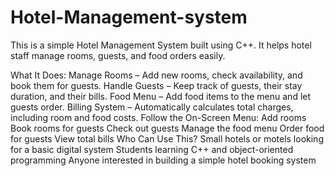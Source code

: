 # Hotel-Management-system
This is a simple Hotel Management System built using C++. It helps hotel staff manage rooms, guests, and food orders easily.

What It Does:
Manage Rooms – Add new rooms, check availability, and book them for guests.
Handle Guests – Keep track of guests, their stay duration, and their bills.
Food Menu – Add food items to the menu and let guests order.
Billing System – Automatically calculates total charges, including room and food costs.
Follow the On-Screen Menu:
Add rooms
Book rooms for guests
Check out guests
Manage the food menu
Order food for guests
View total bills
Who Can Use This?
Small hotels or motels looking for a basic digital system
Students learning C++ and object-oriented programming
Anyone interested in building a simple hotel booking system
